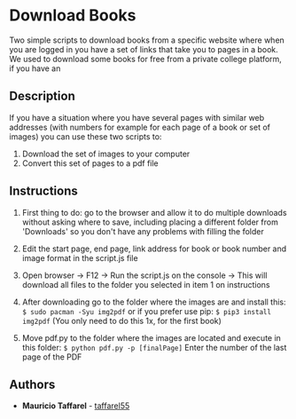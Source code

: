 # Download Books
Two simple scripts to download books from a specific website where when you are logged in you have a set of links that take you to pages in a book. We used to download some books for free from a private college platform, if you have an 

## Description

If you have a situation where you have several pages with similar web addresses (with numbers for example for each page of a book or set of images) you can use these two scripts to:

1. Download the set of images to your computer
2. Convert this set of pages to a pdf file

## Instructions

1.  First thing to do: go to the browser and allow it to do multiple downloads without asking where to save, including placing a different folder from 'Downloads' so you don't have any problems with filling the folder

2. Edit the start page, end page, link address for book or book number and image format in the script.js file

3. Open browser -> F12 -> Run the script.js on the console -> This will download all files to the folder you selected in item 1 on instructions

4.	After downloading go to the folder where the images are and install this: ```$ sudo pacman -Syu img2pdf``` or if you prefer use pip: ```$ pip3 install img2pdf``` (You only need to do this 1x, for the first book)

5. Move pdf.py to the folder where the images are located and execute in this folder:
```$ python pdf.py -p [finalPage]``` Enter the number of the last page of the PDF

## Authors

* **Mauricio Taffarel** - [taffarel55](https://github.com/taffarel55)
